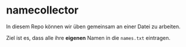 # namecollector

In diesem Repo können wir üben gemeinsam an einer Datei zu arbeiten.

Ziel ist es, dass alle ihre __**eigenen**__ Namen in die `names.txt` eintragen.
